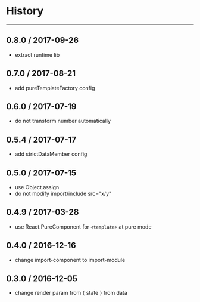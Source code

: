 # History
----

## 0.8.0 / 2017-09-26

- extract runtime lib

## 0.7.0 / 2017-08-21

- add pureTemplateFactory config

## 0.6.0 / 2017-07-19

- do not transform number automatically

## 0.5.4 / 2017-07-17

- add strictDataMember config

## 0.5.0 / 2017-07-15

- use Object.assign
- do not modify import/include src="x/y"

## 0.4.9 / 2017-03-28

- use React.PureComponent for `<template>` at pure mode

## 0.4.0 / 2016-12-16

- change import-component to import-module

## 0.3.0 / 2016-12-05

- change render param from { state } from data